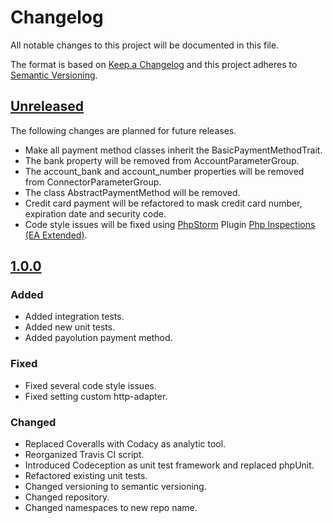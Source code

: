 # Changelog
All notable changes to this project will be documented in this file.

The format is based on [Keep a Changelog](http://keepachangelog.com/en/1.0.0/) and this project adheres to [Semantic Versioning](http://semver.org/spec/v2.0.0.html).

## [Unreleased][unreleased]
The following changes are planned for future releases.
- Make all payment method classes inherit the BasicPaymentMethodTrait.
- The bank property will be removed from AccountParameterGroup.
- The account_bank and account_number properties will be removed from ConnectorParameterGroup.
- The class AbstractPaymentMethod will be removed.
- Credit card payment will be refactored to mask credit card number, expiration date and security code.
- Code style issues will be fixed using [PhpStorm](https://www.jetbrains.com/phpstorm/) Plugin [Php Inspections (EA Extended)](https://plugins.jetbrains.com/plugin/7622-php-inspections-ea-extended-).


## [1.0.0][1.0.0]
### Added
- Added integration tests.
- Added new unit tests.
- Added payolution payment method.

### Fixed
- Fixed several code style issues.
- Fixed setting custom http-adapter.

### Changed
- Replaced Coveralls with Codacy as analytic tool.
- Reorganized Travis CI script.
- Introduced Codeception as unit test framework and replaced phpUnit.
- Refactored existing unit tests.
- Changed versioning to semantic versioning.
- Changed repository. 
- Changed namespaces to new repo name. 

[unreleased]: https://github.com/heidelpay/php-payment-api/compare/1.0.0...HEAD
[1.0.0]: https://github.com/heidelpay/php-payment-api/tree/1.0.0